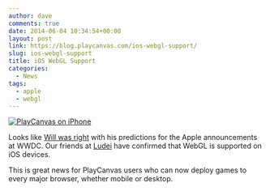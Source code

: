 ```yaml
---
author: dave
comments: true
date: 2014-06-04 10:34:54+00:00
layout: post
link: https://blog.playcanvas.com/ios-webgl-support/
slug: ios-webgl-support
title: iOS WebGL Support
categories:
  - News
tags:
  - apple
  - webgl
---
```


[![PlayCanvas on iPhone](/img/playcanvas-ios.png)](/img/playcanvas-ios.png)

Looks like [Will was right](https://blog.playcanvas.com/apple-embraces-webgl/) with his predictions for the Apple announcements at WWDC. Our friends at [Ludei](https://www.linkedin.com/company/ludei/about/) have confirmed that WebGL is supported on iOS devices.

This is great news for PlayCanvas users who can now deploy games to every major browser, whether mobile or desktop.
